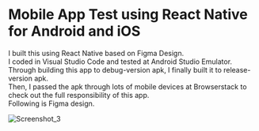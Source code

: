 # Mobile App Test using React Native for Android and iOS
I built this using React Native based on Figma Design. <br>
I coded in Visual Studio Code and tested at Android Studio Emulator.<br>
Through building this app to debug-version apk, I finally built it to release-version apk.<br>
Then, I passed the apk through lots of mobile devices at Browserstack to check out the full responsibility of this app.<br>
Following is Figma design.

![Screenshot_3](https://user-images.githubusercontent.com/101833474/194223915-39fa35bc-8848-44a8-8576-18c7def05627.png)
